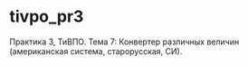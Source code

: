 # tivpo_pr3
Практика 3, ТиВПО. Тема 7: Конвертер различных величин (американская система, старорусская, СИ).
